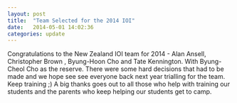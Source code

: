 ```yaml
---
layout: post
title:  "Team Selected for the 2014 IOI"
date:   2014-05-01 14:02:36
categories: update
---
```

Congratulations to the New Zealand IOI team for 2014 - Alan Ansell, Christopher Brown , Byung-Hoon Cho and Tate Kennington. With Byung-Cheol Cho as the reserve. There were some hard decisions that had to be made and we hope see see everyone back next year trialling for the team. Keep training ;) A big thanks goes out to all those who help with training our students and the parents who keep helping our students get to camp.
